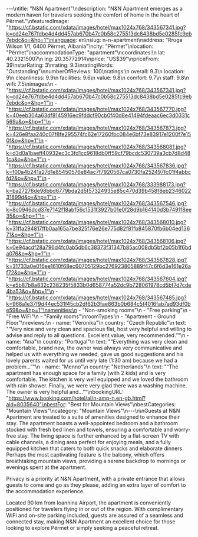 ---\ntitle: "N&N Apartment"\ndescription: "N&N Apartment emerges as a modern haven for travelers seeking the comfort of home in the heart of Përmet."\nfeaturedImage: "https://cf.bstatic.com/xdata/images/hotel/max1024x768/343567341.jpg?k=cd24e767fdbe4d4dd457ab670b47c0b58c275513dc8438bd5e0285fc9eb7ebdc&o=&hp=1"\nlanguage: en\nslug: n-n-apartment\naddress: "Rruga Wilson 1/1, 6400 Përmet, Albania"\ncity: "Përmet"\nlocation: "Përmet"\naccommodationType: "apartment"\ncoordinates:\n  lat: 40.23215007\n  lng: 20.35772914\nprice: "US$39"\npriceFrom: 39\nstarRating: 3\nrating: 9.3\nratingWords: "Outstanding"\nnumberOfReviews: 100\nratings:\n  overall: 9.3\n  location: 9\n  cleanliness: 9.9\n  facilities: 9.6\n  value: 9.8\n  comfort: 9.7\n  staff: 9.8\n  wifi: 7.5\nimages:\n  - "https://cf.bstatic.com/xdata/images/hotel/max1024x768/343567341.jpg?k=cd24e767fdbe4d4dd457ab670b47c0b58c275513dc8438bd5e0285fc9eb7ebdc&o=&hp=1"\n  - "https://cf.bstatic.com/xdata/images/hotel/max1024x768/343567770.jpg?k=40eeb304a63df8145916ec9fddcf90cb0f40d8e41494fdeaac6ec3d0331c569a&o=&hp=1"\n  - "https://cf.bstatic.com/xdata/images/hotel/max1024x768/343567873.jpg?k=426e8faa240c07f8fe295574fc62e17260fbc084e6bf73e83917e1200f7e150f&o=&hp=1"\n  - "https://cf.bstatic.com/xdata/images/hotel/max1024x768/343568081.jpg?k=d3d0a1baeff40932ec3c3fd1cc9618db0ff59cf79bcdc530739a3cb7d8d481ca&o=&hp=1"\n  - "https://cf.bstatic.com/xdata/images/hotel/max1024x768/343567836.jpg?k=f00a4b241a27d1e85450576e84ac7f7920567ca0730fa252497fc01f4abbcfd2&o=&hp=1"\n  - "https://cf.bstatic.com/xdata/images/hotel/max1024x768/333988173.jpg?k=ba27276de98bbd6779bda2d5f57324935e85c470d39b458f8eb234602231899d&o=&hp=1"\n  - "https://cf.bstatic.com/xdata/images/hotel/max1024x768/343567546.jpg?k=8c0946dcd37e7142f18abf56c1531f3927b01e0f28d9b164140d3b7491f8ee35&o=&hp=1"\n  - "https://cf.bstatic.com/xdata/images/hotel/max1024x768/343568010.jpg?k=31ffa294817ffb0aa165a7be325f76e26e775d82f81fb845870fb6b04ed13671&o=&hp=1"\n  - "https://cf.bstatic.com/xdata/images/hotel/max1024x768/343568106.jpg?k=0e94acdf28a796d4fc0ab5db6c38373f31347b85ac008db5bf2b05b1f6bda076&o=&hp=1"\n  - "https://cf.bstatic.com/xdata/images/hotel/max1024x768/343567828.jpg?k=31733a0e016ee1610f68ec60705129bc276923805889f47c6f6d3e161e26af72&o=&hp=1"\n  - "https://cf.bstatic.com/xdata/images/hotel/max1024x768/343567604.jpg?k=e5b87b8a832c238235f5833b0d658774a52dc9b728061978cd5bf7d7cde4ba53&o=&hp=1"\n  - "https://cf.bstatic.com/xdata/images/hotel/max1024x768/343567485.jpg?k=968a1e37f9d44ec531f45cb2df62b3fae863b0b684c5f4016fab7ad93df0be59&o=&hp=1"\namenities:\n  - "Non-smoking rooms"\n  - "Free parking"\n  - "Free WiFi"\n  - "Family rooms"\nroomTypes:\n  - "Apartment - Ground Floor"\nreviews:\n  - name: "Veronika"\n    country: "Czech Republic"\n    text: "“Very nice and very clean and spacious flat, host very helpful and willing to advise and reply to all questions. Excellent value, very recommended.”"\n  - name: "Ana"\n    country: "Portugal"\n    text: "“Everything was very clean and comfortable, brand new, the owner was always very communicative and helped us with everything we needed, gave us good suggestions and his lovely parents waited for us until very late (1:30 am) because we had a problem...”"\n  - name: "Menno"\n    country: "Netherlands"\n    text: "“The apartment has enough space for a family (with 2 kids) and is very comfortable. The kitchen is very well equipped and we loved the bathroom with rain shower. Finally, we were very glad there was a washing machine. The owner is very helpful and...”"\nbookingURL: "https://www.booking.com/hotel/al/n-amp-n.en-gb.html?aid=8035640"\nbestFor: "Best for Mountain Views"\nbestCategories: "Mountain Views"\ncategory: "Mountain Views"\n---\n\nGuests at N&N Apartment are treated to a suite of amenities designed to enhance their stay. The apartment boasts a well-appointed bedroom and a bathroom stocked with fresh bed linen and towels, ensuring a comfortable and worry-free stay. The living space is further enhanced by a flat-screen TV with cable channels, a dining area perfect for enjoying meals, and a fully equipped kitchen that caters to both quick snacks and elaborate dinners. Perhaps the most captivating feature is the balcony, which offers breathtaking mountain views, providing a serene backdrop to mornings or evenings spent at the apartment.

Privacy is a priority at N&N Apartment, with a private entrance that allows guests to come and go as they please, adding an extra layer of comfort to the accommodation experience.

Located 90 km from Ioannina Airport, the apartment is conveniently positioned for travelers flying in or out of the region. With complimentary WiFi and on-site parking included, guests are assured of a seamless and connected stay, making N&N Apartment an excellent choice for those looking to explore Përmet or simply seeking a peaceful retreat.
